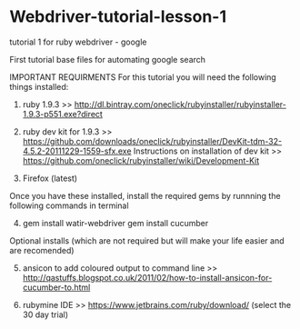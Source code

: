 # Webdriver-tutorial-lesson-1
tutorial 1 for ruby webdriver - google


First tutorial base files for automating google search


IMPORTANT REQUIRMENTS
For this tutorial you will need the following things installed:

1. ruby 1.9.3 >> http://dl.bintray.com/oneclick/rubyinstaller/rubyinstaller-1.9.3-p551.exe?direct

2. ruby dev kit for 1.9.3 >> https://github.com/downloads/oneclick/rubyinstaller/DevKit-tdm-32-4.5.2-20111229-1559-sfx.exe 
   Instructions on installation of dev kit >> https://github.com/oneclick/rubyinstaller/wiki/Development-Kit

3. Firefox (latest)

Once you have these installed, install the required gems by runnning the following commands in terminal 

4. gem install watir-webdriver
   gem install cucumber
   

Optional installs (which are not required but will make your life easier and are recomended)

5. ansicon to add coloured output to command line >> http://qastuffs.blogspot.co.uk/2011/02/how-to-install-ansicon-for-cucumber-to.html

6. rubymine IDE >> https://www.jetbrains.com/ruby/download/  (select the 30 day trial) 
